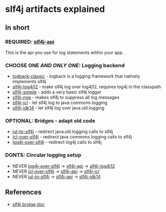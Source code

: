 # slf4j artifacts explained

## In short

### REQUIRED: [slf4j-api](https://search.maven.org/search?q=g:org.slf4j%20a:slf4j-api)
This is the api you use for log statements within your app.

### CHOOSE ONE _AND ONLY ONE_: Logging backend
* [logback-classic](https://search.maven.org/search?q=g:ch.qos.logback%20a:logback-classic) - logback is a logging framework that natively implements slf4j
* [slf4j-log4j12](https://search.maven.org/search?q=g:org.slf4j%20a:slf4j-log4j12) - make slf4j log over log4j12, requires log4j in the classpath
* [slf4j-simple](https://search.maven.org/search?q=g:org.slf4j%20a:slf4j-simple) - adds a very basic slf4j logger
* [slf4j-nop](https://search.maven.org/search?q=g:org.slf4j%20a:slf4j-nop) - makes slf4j to suppress all log messages
* [slf4j-jcl](https://search.maven.org/search?q=g:org.slf4j%20a:slf4j-jcl) - let slf4j log to java commons logging
* [slf4j-jdk14](https://search.maven.org/search?q=g:org.slf4j%20a:slf4j-jdk14) - let slf4j log over java.util.logging

### OPTIONAL: Bridges - adapt old code
* [jul-to-slf4j](https://search.maven.org/search?q=g:org.slf4j%20a:jul-to-slf4j) - redirect java.util.logging calls to slf4j
* [jcl-over-slf4j](https://search.maven.org/search?q=g:org.slf4j%20a:jcl-over-slf4j) - redirect java commons logging calls to slf4j
* [log4j-over-slf4j](https://search.maven.org/search?q=g:org.slf4j%20a:log4j-over-slf4j) - redirect log4j calls to slf4j

### DONTS: Circular logging setup
* NEVER [log4j-over-slf4j](https://search.maven.org/search?q=g:org.slf4j%20a:log4j-over-slf4j) -> [slf4j-api](https://search.maven.org/search?q=g:org.slf4j%20a:slf4j-api) -> [slf4j-log4j12](https://search.maven.org/search?q=g:org.slf4j%20a:slf4j-log4j12)
* NEVER [jcl-over-slf4j](https://search.maven.org/search?q=g:org.slf4j%20a:jcl-over-slf4j) -> [slf4j-api](https://search.maven.org/search?q=g:org.slf4j%20a:slf4j-api) -> [slf4j-jcl](https://search.maven.org/search?q=g:org.slf4j%20a:slf4j-jcl) 
* NEVER [jul-to-slf4j](https://search.maven.org/search?q=g:org.slf4j%20a:jul-to-slf4j) -> [slf4j-api](https://search.maven.org/search?q=g:org.slf4j%20a:slf4j-api) -> [slf4j-jdk14](https://search.maven.org/search?q=g:org.slf4j%20a:slf4j-jdk14)

## References
* [slf4j bridge doc](https://www.slf4j.org/legacy.html)